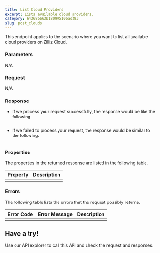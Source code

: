```yaml
---
title: List Cloud Providers
excerpt: Lists available cloud providers.
category: 64368bb63b18090510bad283
slug: post_clouds
---
```


This endpoint applies to the scenario where you want to list all available cloud providers on Zilliz Cloud.

### Parameters

N/A

### Request

N/A

### Response

- If we process your request successfully, the response would be like the following

```json

```

- If we failed to process your request, the response would be similar to the following:

```json

```

### Properties

The properties in the returned response are listed in the following table.

| Property      | Description |
| ------------- | ----------- |
|               |             |

### Errors

The following table lists the errors that the request possibly returns.

| Error Code | Error Message | Description |
|------------|---------------|-------------|
|            |               |             |

## Have a try!

Use our API explorer to call this API and check the request and responses.
